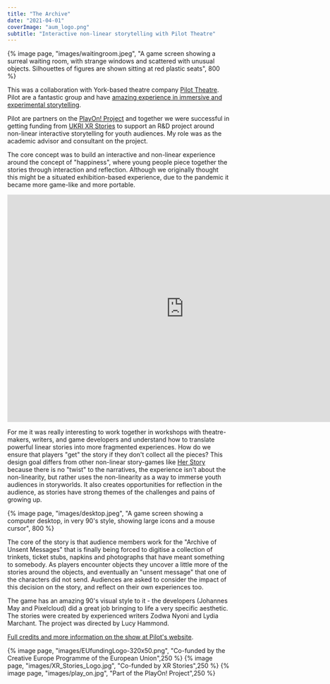 ```yaml
---
title: "The Archive"
date: "2021-04-01"
coverImage: "aum_logo.png"
subtitle: "Interactive non-linear storytelling with Pilot Theatre"
---
```


{% image page, "images/waitingroom.jpeg", "A game screen showing a surreal waiting room, with strange windows and scattered with unusual objects. Silhouettes of figures are shown sitting at red plastic seats", 800 %}


This was a collaboration with York-based theatre company [Pilot Theatre](https://pilot-theatre.com). Pilot are a fantastic group and have [amazing experience in immersive and experimental storytelling](https://pilot-theatre.com/immersive-productions/).

Pilot are partners on the [PlayOn! Project](/projects/play-on) and together we were successful in getting funding from [UKRI XR Stories](https://xrstories.co.uk/) to support an R&D project around non-linear interactive storytelling for youth audiences. My role was as the academic advisor and consultant on the project.

The core concept was to build an interactive and non-linear experience around the concept of "happiness", where young people piece together the stories through interaction and reflection. Although we originally thought this might be a situated exhibition-based experience, due to the pandemic it became more game-like and more portable. 

<iframe width="800" height="515" src="https://www.youtube.com/embed/xjT18LYBUjY?si=hnSwSELuWDSp_q_C" title="YouTube video player" frameborder="0" allow="accelerometer; autoplay; clipboard-write; encrypted-media; gyroscope; picture-in-picture; web-share" allowfullscreen></iframe>

For me it was really interesting to work together in workshops with theatre-makers, writers, and game developers and understand how to translate powerful linear stories into more fragmented experiences. How do we ensure that players "get" the story if they don't collect all the pieces? This design goal differs from other non-linear story-games like [Her Story](http://www.herstorygame.com/) because there is no "twist" to the narratives, the experience isn't about the non-linearity, but rather uses the non-linearity as a way to immerse youth audiences in storyworlds. It also creates opportunities for reflection in the audience, as stories have strong themes of the challenges and pains of growing up.

{% image page, "images/desktop.jpeg", "A game screen showing a computer desktop, in very 90's style, showing large icons and a mouse cursor", 800 %}

The core of the story is that audience members work for the "Archive of Unsent Messages" that is finally being forced to digitise a collection of  trinkets, ticket stubs, napkins and photographs that have meant something to somebody. As players encounter objects they uncover a little more of the stories around the objects, and eventually an "unsent message" that one of the characters did not send. Audiences are asked to consider the impact of this decision on the story, and reflect on their own experiences too.

The game has an amazing 90's visual style to it - the developers (Johannes May and Pixelcloud) did a great job bringing to life a very specific aesthetic. The stories were created by experienced writers Zodwa Nyoni and Lydia Marchant. The project was directed by Lucy Hammond.

[Full credits and more information on the show at Pilot's website](https://pilot-theatre.com/immersive/the-archive/).

{% image page, "images/EUfundingLogo-320x50.png", "Co-funded by the Creative Europe Programme of the European Union",250 %}
{% image page, "images/XR_Stories_Logo.jpg", "Co-funded by XR Stories",250 %}
{% image page, "images/play_on.jpg", "Part of the PlayOn! Project",250 %}